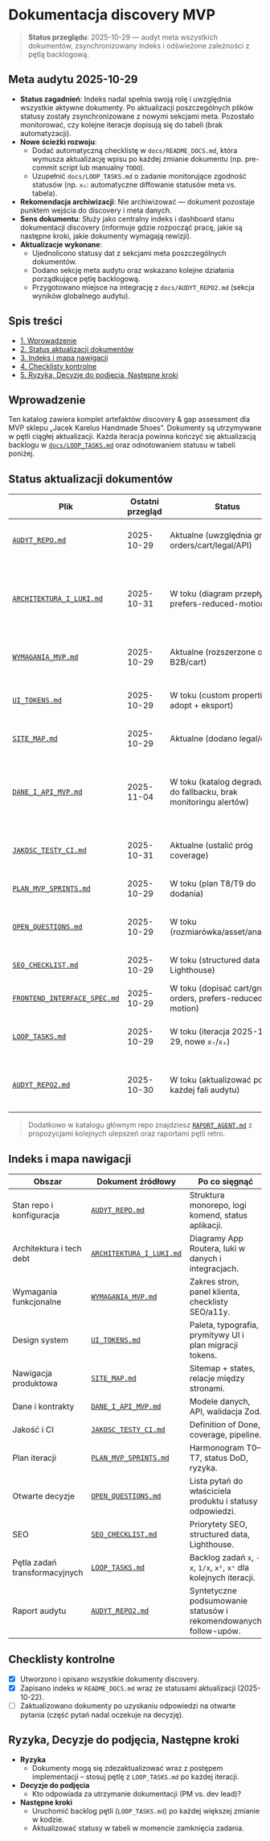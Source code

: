 # Dokumentacja discovery MVP

> **Status przeglądu**: 2025-10-29 — audyt meta wszystkich dokumentów, zsynchronizowany indeks i odświeżone zależności z pętlą backlogową.

## Meta audytu 2025-10-29
- **Status zagadnień**: Indeks nadal spełnia swoją rolę i uwzględnia wszystkie aktywne dokumenty. Po aktualizacji poszczególnych plików statusy zostały zsynchronizowane z nowymi sekcjami meta. Pozostało monitorować, czy kolejne iteracje dopisują się do tabeli (brak automatyzacji).
- **Nowe ścieżki rozwoju**:
  - Dodać automatyczną checklistę w `docs/README_DOCS.md`, która wymusza aktualizację wpisu po każdej zmianie dokumentu (np. pre-commit script lub manualny `TODO`).
  - Uzupełnić `docs/LOOP_TASKS.md` o zadanie monitorujące zgodność statusów (np. `x₆`: automatyczne diffowanie statusów meta vs. tabela).
- **Rekomendacja archiwizacji**: Nie archiwizować — dokument pozostaje punktem wejścia do discovery i meta danych.
- **Sens dokumentu**: Służy jako centralny indeks i dashboard stanu dokumentacji discovery (informuje gdzie rozpocząć pracę, jakie są następne kroki, jakie dokumenty wymagają rewizji).
- **Aktualizacje wykonane**:
  - Ujednolicono statusy dat z sekcjami meta poszczególnych dokumentów.
  - Dodano sekcję meta audytu oraz wskazano kolejne działania porządkujące pętlę backlogową.
  - Przygotowano miejsce na integrację z `docs/AUDYT_REPO2.md` (sekcja wyników globalnego audytu).

## Spis treści
- [1. Wprowadzenie](#wprowadzenie)
- [2. Status aktualizacji dokumentów](#status-aktualizacji-dokumentow)
- [3. Indeks i mapa nawigacji](#indeks-i-mapa-nawigacji)
- [4. Checklisty kontrolne](#checklisty-kontrolne)
- [5. Ryzyka, Decyzje do podjęcia, Następne kroki](#ryzyka-decyzje-do-podjecia-nastepne-kroki)

## Wprowadzenie
Ten katalog zawiera komplet artefaktów discovery & gap assessment dla MVP sklepu „Jacek Karelus Handmade Shoes”. Dokumenty są utrzymywane w pętli ciągłej aktualizacji. Każda iteracja powinna kończyć się aktualizacją backlogu w [`docs/LOOP_TASKS.md`](./LOOP_TASKS.md) oraz odnotowaniem statusu w tabeli poniżej.

## Status aktualizacji dokumentów
| Plik | Ostatni przegląd | Status | Kolejny krok w pętli |
| --- | --- | --- | --- |
| [`AUDYT_REPO.md`](./AUDYT_REPO.md) | 2025-10-29 | Aktualne (uwzględnia group-orders/cart/legal/API) | Zweryfikować po dodaniu nowych aplikacji lub migracji Drizzle. |
| [`ARCHITEKTURA_I_LUKI.md`](./ARCHITEKTURA_I_LUKI.md) | 2025-10-31 | W toku (diagram przepływu, prefers-reduced-motion) | Przygotować diagram danych (UI ↔ cache ↔ Drizzle) i zaplanować monitoring `/api/catalog/health`. |
| [`WYMAGANIA_MVP.md`](./WYMAGANIA_MVP.md) | 2025-10-29 | Aktualne (rozszerzone o B2B/cart) | Zamknąć TODO dla backendu zamówień i rozszerzenia SEO (robots/sitemap). |
| [`UI_TOKENS.md`](./UI_TOKENS.md) | 2025-10-29 | W toku (custom properties adopt + eksport) | Rozszerzyć tokens na nowe widoki i przygotować eksport JSON. |
| [`SITE_MAP.md`](./SITE_MAP.md) | 2025-10-29 | Aktualne (dodano legal/cart) | Dopisać mapy ekranów dla `/cart` i `/group-orders`. |
| [`DANE_I_API_MVP.md`](./DANE_I_API_MVP.md) | 2025-11-04 | W toku (katalog degraduje się do fallbacku, brak monitoringu alertów) | Dopisać testy SSR katalogu (`pnpm test:integration`) i opisać alerting healthchecku + obserwację ostrzeżeń fallbacku. |
| [`JAKOSC_TESTY_CI.md`](./JAKOSC_TESTY_CI.md) | 2025-10-31 | Aktualne (ustalić próg coverage) | Zdecydować o progu coverage i automatyzacji checklisty PR. |
| [`PLAN_MVP_SPRINTS.md`](./PLAN_MVP_SPRINTS.md) | 2025-10-29 | W toku (plan T8/T9 do dodania) | Dopisać zadania dla `/group-orders` i `/cart`. |
| [`OPEN_QUESTIONS.md`](./OPEN_QUESTIONS.md) | 2025-10-29 | W toku (rozmiarówka/asset/analityka) | Zaplanować warsztat discovery i zebrać materiały brandowe. |
| [`SEO_CHECKLIST.md`](./SEO_CHECKLIST.md) | 2025-10-29 | W toku (structured data + Lighthouse) | Przygotować snippet `JSON-LD` i checklistę testów SEO. |
| [`FRONTEND_INTERFACE_SPEC.md`](./FRONTEND_INTERFACE_SPEC.md) | 2025-10-29 | W toku (dopisać cart/group-orders, prefers-reduced-motion) | Uzupełnić sekcje nowych widoków i checklistę ruchu. |
| [`LOOP_TASKS.md`](./LOOP_TASKS.md) | 2025-10-29 | W toku (iteracja 2025-10-29, nowe `x₇`/`x₈`) | Zaplanować kolejną iterację po domknięciu zadań `x₁`–`x₆`. |
| [`AUDYT_REPO2.md`](./AUDYT_REPO2.md) | 2025-10-30 | W toku (aktualizować po każdej fali audytu) | Synchronizować statusy `x₆`–`x₈` po zmianach w dokumentacji discovery. |

> Dodatkowo w katalogu głównym repo znajdziesz [`RAPORT_AGENT.md`](../RAPORT_AGENT.md) z propozycjami kolejnych ulepszeń oraz raportami pętli retro.

## Indeks i mapa nawigacji
| Obszar | Dokument źródłowy | Po co sięgnąć |
| --- | --- | --- |
| Stan repo i konfiguracja | [`AUDYT_REPO.md`](./AUDYT_REPO.md) | Struktura monorepo, logi komend, status aplikacji. |
| Architektura i tech debt | [`ARCHITEKTURA_I_LUKI.md`](./ARCHITEKTURA_I_LUKI.md) | Diagramy App Routera, luki w danych i integracjach. |
| Wymagania funkcjonalne | [`WYMAGANIA_MVP.md`](./WYMAGANIA_MVP.md) | Zakres stron, panel klienta, checklisty SEO/a11y. |
| Design system | [`UI_TOKENS.md`](./UI_TOKENS.md) | Paleta, typografia, prymitywy UI i plan migracji tokens. |
| Nawigacja produktowa | [`SITE_MAP.md`](./SITE_MAP.md) | Sitemap + states, relacje między stronami. |
| Dane i kontrakty | [`DANE_I_API_MVP.md`](./DANE_I_API_MVP.md) | Modele danych, API, walidacja Zod. |
| Jakość i CI | [`JAKOSC_TESTY_CI.md`](./JAKOSC_TESTY_CI.md) | Definition of Done, coverage, pipeline. |
| Plan iteracji | [`PLAN_MVP_SPRINTS.md`](./PLAN_MVP_SPRINTS.md) | Harmonogram T0–T7, status DoD, ryzyka. |
| Otwarte decyzje | [`OPEN_QUESTIONS.md`](./OPEN_QUESTIONS.md) | Lista pytań do właściciela produktu i statusy odpowiedzi. |
| SEO | [`SEO_CHECKLIST.md`](./SEO_CHECKLIST.md) | Priorytety SEO, structured data, Lighthouse. |
| Pętla zadań transformacyjnych | [`LOOP_TASKS.md`](./LOOP_TASKS.md) | Backlog zadań `x`, `-x`, `1/x`, `x²`, `xˣ` dla kolejnych iteracji. |
| Raport audytu | [`AUDYT_REPO2.md`](./AUDYT_REPO2.md) | Syntetyczne podsumowanie statusów i rekomendowanych follow-upów. |

## Checklisty kontrolne
- [x] Utworzono i opisano wszystkie dokumenty discovery.
- [x] Zapisano indeks w `README_DOCS.md` wraz ze statusami aktualizacji (2025-10-22).
- [ ] Zaktualizowano dokumenty po uzyskaniu odpowiedzi na otwarte pytania (część pytań nadal oczekuje na decyzję).

## Ryzyka, Decyzje do podjęcia, Następne kroki
- **Ryzyka**
  - Dokumenty mogą się zdezaktualizować wraz z postępem implementacji – stosuj pętlę z `LOOP_TASKS.md` po każdej iteracji.
- **Decyzje do podjęcia**
  - Kto odpowiada za utrzymanie dokumentacji (PM vs. dev lead)?
- **Następne kroki**
  - Uruchomić backlog pętli (`LOOP_TASKS.md`) po każdej większej zmianie w kodzie.
  - Aktualizować statusy w tabeli w momencie zamknięcia zadania.
